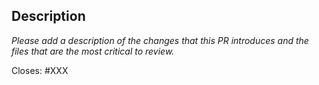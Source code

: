 ## Description

_Please add a description of the changes that this PR introduces and the files that
are the most critical to review._ 

Closes: #XXX


